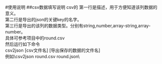 #使用说明
##csv数据填写说明
csv的
第一行是描述，用于方便知道该列数据的意义。\
第二行是导出的json的关键key的名字。\
第三行是导出的该列的数据类型。分别有string,number,array-string,array-number。\
具体可参考项目中的round.csv\
然后运行如下命令\
csv2json [csv文件名] [导出保存的数据的文件名]\
例如\csv2json round.csv round.json\